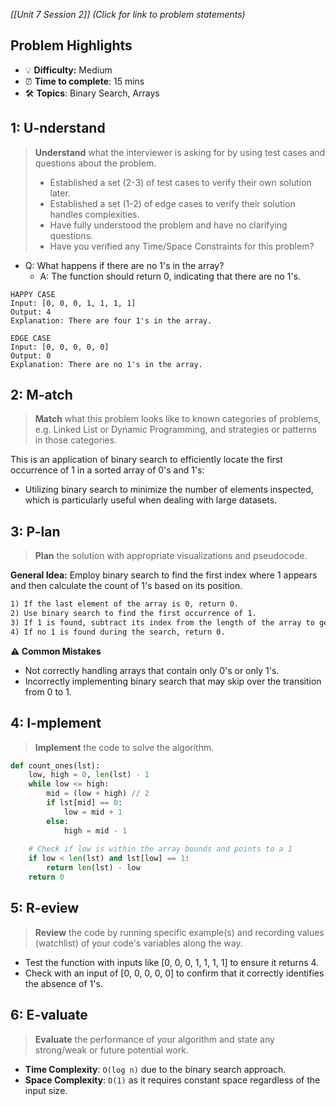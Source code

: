 *[[Unit 7 Session 2]] (Click for link to problem statements)*

## Problem Highlights

* 💡 **Difficulty:** Medium
* ⏰ **Time to complete**: 15 mins
* 🛠️ **Topics**: Binary Search, Arrays
    
## 1: U-nderstand
 
> **Understand** what the interviewer is asking for by using test cases and questions about the problem.
> - Established a set (2-3) of test cases to verify their own solution later.
> - Established a set (1-2) of edge cases to verify their solution handles complexities.
> - Have fully understood the problem and have no clarifying questions.
> - Have you verified any Time/Space Constraints for this problem?

- Q: What happens if there are no 1's in the array?
  - A: The function should return 0, indicating that there are no 1's.

```
HAPPY CASE
Input: [0, 0, 0, 1, 1, 1, 1]
Output: 4
Explanation: There are four 1's in the array.

EDGE CASE
Input: [0, 0, 0, 0, 0]
Output: 0
Explanation: There are no 1's in the array.
```
    
## 2: M-atch

> **Match** what this problem looks like to known categories of problems, e.g. Linked List or Dynamic Programming, and strategies or patterns in those categories.

This is an application of binary search to efficiently locate the first occurrence of 1 in a sorted array of 0's and 1's:

- Utilizing binary search to minimize the number of elements inspected, which is particularly useful when dealing with large datasets.

## 3: P-lan

> **Plan** the solution with appropriate visualizations and pseudocode.

**General Idea:** Employ binary search to find the first index where 1 appears and then calculate the count of 1's based on its position.

```markdown
1) If the last element of the array is 0, return 0.
2) Use binary search to find the first occurrence of 1.
3) If 1 is found, subtract its index from the length of the array to get the count of 1's.
4) If no 1 is found during the search, return 0.
```

**⚠️ Common Mistakes**

- Not correctly handling arrays that contain only 0's or only 1's.
- Incorrectly implementing binary search that may skip over the transition from 0 to 1.

## 4: I-mplement

> **Implement** the code to solve the algorithm.

```python
def count_ones(lst):
    low, high = 0, len(lst) - 1
    while low <= high:
        mid = (low + high) // 2
        if lst[mid] == 0:
            low = mid + 1
        else:
            high = mid - 1
    
    # Check if low is within the array bounds and points to a 1
    if low < len(lst) and lst[low] == 1:
        return len(lst) - low
    return 0
```

## 5: R-eview

> **Review** the code by running specific example(s) and recording values (watchlist) of your code's variables along the way.

- Test the function with inputs like [0, 0, 0, 1, 1, 1, 1] to ensure it returns 4.
- Check with an input of [0, 0, 0, 0, 0] to confirm that it correctly identifies the absence of 1's.

## 6: E-valuate

> **Evaluate** the performance of your algorithm and state any strong/weak or future potential work.

* **Time Complexity**: `O(log n)` due to the binary search approach.
* **Space Complexity**: `O(1)` as it requires constant space regardless of the input size.
